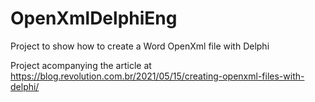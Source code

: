# OpenXmlDelphiEng

Project to show how to create a Word OpenXml file with Delphi

Project acompanying the article at https://blog.revolution.com.br/2021/05/15/creating-openxml-files-with-delphi/
